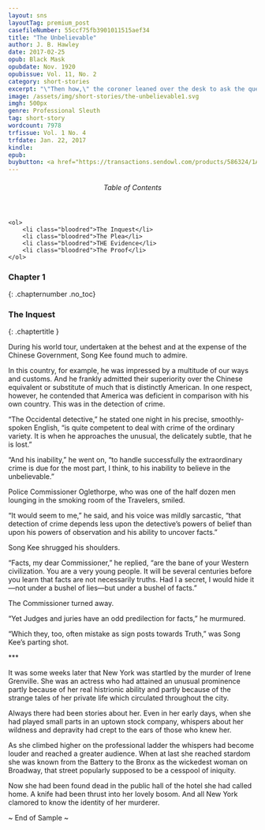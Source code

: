 ```yaml
---
layout: sns
layoutTag: premium_post
casefileNumber: 55ccf75fb3901011515aef34
title: "The Unbelievable"
author: J. B. Hawley
date: 2017-02-25
opub: Black Mask
opubdate: Nov. 1920
opubissue: Vol. 11, No. 2
category: short-stories
excerpt: "\"Then how,\" the coroner leaned over the desk to ask the question, \"do you account for the undeniable fact that your fingerprints are on the handle of the dagger?\""
image: /assets/img/short-stories/the-unbelievable1.svg
imgh: 500px
genre: Professional Sleuth
tag: short-story
wordcount: 7978
trfissue: Vol. 1 No. 4
trfdate: Jan. 22, 2017
kindle: 
epub: 
buybutton: <a href="https://transactions.sendowl.com/products/586324/1A1DDB08/purchase" rel="nofollow" class="add-to-cart">DOWNLOAD</a><script type="text/javascript" src="https://transactions.sendowl.com/assets/sendowl.js" ></script>
---
```


<div class="toc">
	<header>
		<h6>Table of Contents</h6>
	</header>
	
	<ol>
		<li class="bloodred">The Inquest</li>
		<li class="bloodred">The Plea</li>
		<li class="bloodred">THE Evidence</li>
		<li class="bloodred">The Proof</li>
	</ol>
</div> <!-- table-of-contents -->

### Chapter 1
{: .chapternumber .no_toc}

### The Inquest
{: .chaptertitle }

During his world tour, undertaken at the behest and at the expense of the Chinese Government, Song Kee found much to admire.

In this country, for example, he was impressed by a multitude of our ways and customs. And he frankly admitted their superiority over the Chinese equivalent or substitute of much that is distinctly American. In one respect, however, he contended that America was deficient in comparison with his own country. This was in the detection of crime.

“The Occidental detective,” he stated one night in his precise, smoothly-spoken English, “is quite competent to deal with crime of the ordinary variety. It is when he approaches the unusual, the delicately subtle, that he is lost.”

“And his inability,” he went on, “to handle successfully the extraordinary crime is due for the most part, I think, to his inability to believe in the unbelievable.”

Police Commissioner Oglethorpe, who was one of the half dozen men lounging in the smoking room of the Travelers, smiled.

“It would seem to me,” he said, and his voice was mildly sarcastic, “that detection of crime depends less upon the detective’s powers of belief than upon his powers of observation and his ability to uncover facts.”

Song Kee shrugged his shoulders.

“Facts, my dear Commissioner,” he replied, “are the bane of your Western civilization. You are a very young people. It will be several centuries before you learn that facts are not necessarily truths. Had I a secret, I would hide it —not under a bushel of lies—but under a bushel of facts.”

The Commissioner turned away.

“Yet Judges and juries have an odd predilection for facts,” he murmured.

“Which they, too, often mistake as sign posts towards Truth,” was Song Kee’s parting shot.

\*\*\*

It was some weeks later that New York was startled by the murder of Irene Grenville. She was an actress who had attained an unusual prominence partly because of her real histrionic ability and partly because of the strange tales of her private life which circulated throughout the city.

Always there had been stories about her. Even in her early days, when she had played small parts in an uptown stock company, whispers about her wildness and depravity had crept to the ears of those who knew her.

As she climbed higher on the professional ladder the whispers had become louder and reached a greater audience. When at last she reached stardom she was known from the Battery to the Bronx as the wickedest woman on Broadway, that street popularly supposed to be a cesspool of iniquity.

Now she had been found dead in the public hall of the hotel she had called home. A knife had been thrust into her lovely bosom. And all New York clamored to know the identity of her murderer.

<p id="theend">~ End of Sample ~</p>